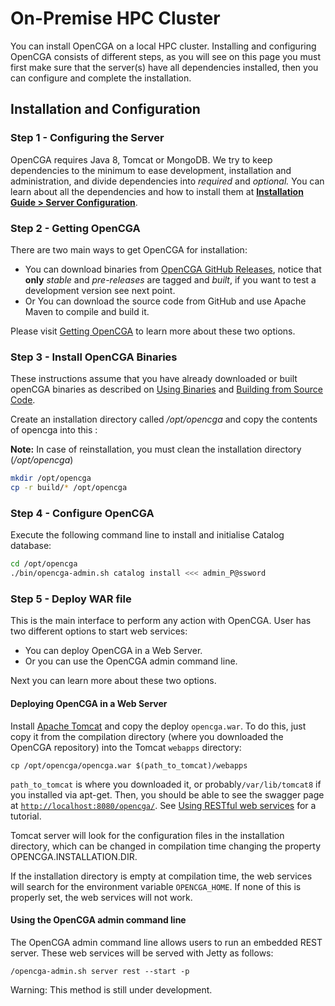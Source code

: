 # On-Premise HPC Cluster

You can install OpenCGA on a local HPC cluster. Installing and configuring OpenCGA consists of different steps, as you will see on this page you must first make sure that the server\(s\) have all dependencies installed, then you can configure and complete the installation.

## Installation and Configuration

### Step 1 - Configuring the Server

OpenCGA requires Java 8, Tomcat or MongoDB. We try to keep dependencies to the minimum to ease development, installation and administration, and divide dependencies into _required_ and _optional._ You can learn about all the dependencies and how to install them at [**Installation Guide &gt; Server Configuration**](http://docs.opencb.org/display/opencga/Server+Configuration).

### Step 2 - Getting OpenCGA

There are two main ways to get OpenCGA for installation:

* You can download binaries from [OpenCGA GitHub Releases](https://github.com/opencb/opencga/releases), notice that **only** _stable_ and _pre-releases_ are tagged and _built_, if you want to test a development version see next point.
* Or You can download the source code from GitHub and use Apache Maven to compile and build it.

Please visit [Getting OpenCGA](building-from-source.md) to learn more about these two options.

### Step 3 - Install OpenCGA Binaries

These instructions assume that you have already downloaded or built openCGA binaries as described on [Using Binaries](http://docs.opencb.org/pages/createpage.action?spaceKey=opencga&title=Using+Binaries&linkCreation=true&fromPageId=327810) and [Building from Source Code](http://docs.opencb.org/display/opencga/Building+from+Source+Code).

Create an installation directory called _/opt/opencga_ and copy the contents of opencga into this :

**Note:** In case of reinstallation, you must clean the installation directory \(_/opt/opencga_\)

```bash
mkdir /opt/opencga
cp -r build/* /opt/opencga
```

### Step 4 - Configure OpenCGA

Execute the following command line to install and initialise Catalog database:

```bash
cd /opt/opencga
./bin/opencga-admin.sh catalog install <<< admin_P@ssword
```

### Step 5 - Deploy WAR file

This is the main interface to perform any action with OpenCGA. User has two different options to start web services:

* You can deploy OpenCGA in a Web Server.
* Or you can use the OpenCGA admin command line.

Next you can learn more about these two options.

#### Deploying OpenCGA in a Web Server

Install [Apache Tomcat](https://tomcat.apache.org/download-80.cgi) and copy the deploy `opencga.war`. To do this, just copy it from the compilation directory \(where you downloaded the OpenCGA repository\) into the Tomcat `webapps` directory:

`cp /opt/opencga/opencga.war $(path_to_tomcat)/webapps`

`path_to_tomcat` is where you downloaded it, or probably`/var/lib/tomcat8` if you installed via apt-get. Then, you should be able to see the swagger page at [`http://localhost:8080/opencga/`](http://localhost:8080/opencga/). See [Using RESTful web services](https://github.com/opencb/opencga/wiki/Using-RESTful-web-services) for a tutorial.

Tomcat server will look for the configuration files in the installation directory, which can be changed in compilation time changing the property OPENCGA.INSTALLATION.DIR.

If the installation directory is empty at compilation time, the web services will search for the environment variable `OPENCGA_HOME`. If none of this is properly set, the web services will not work.

#### Using the OpenCGA admin command line

The OpenCGA admin command line allows users to run an embedded REST server. These web services will be served with Jetty as follows:

`/opencga-admin.sh server rest --start -p`

Warning: This method is still under development.

